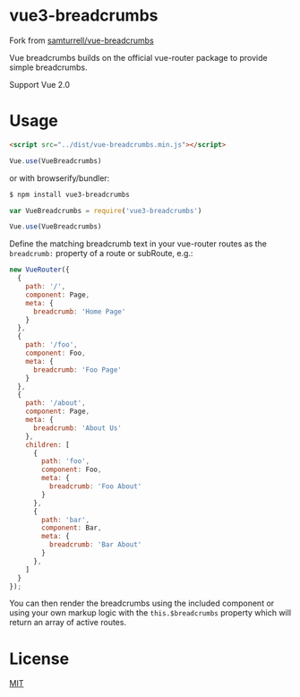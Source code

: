 # vue3-breadcrumbs
Fork from [samturrell/vue-breadcrumbs](https://github.com/samturrell/vue-breadcrumbs)

Vue breadcrumbs builds on the official vue-router package to provide simple breadcrumbs.

Support Vue 2.0

# Usage

```html
<script src="../dist/vue-breadcrumbs.min.js"></script>
```

```js
Vue.use(VueBreadcrumbs)
```

or with browserify/bundler:

```sh
$ npm install vue3-breadcrumbs
```

```js
var VueBreadcrumbs = require('vue3-breadcrumbs')

Vue.use(VueBreadcrumbs)
```

Define the matching breadcrumb text in your vue-router routes as the `breadcrumb:` property of a route or subRoute, e.g.:

```js
new VueRouter({
  {
    path: '/',
    component: Page,
    meta: {
      breadcrumb: 'Home Page'
    }
  },
  {
    path: '/foo',
    component: Foo,
    meta: {
      breadcrumb: 'Foo Page'
    }
  },
  {
    path: '/about',
    component: Page,
    meta: {
      breadcrumb: 'About Us'
    },
    children: [
      {
        path: 'foo',
        component: Foo,
        meta: {
          breadcrumb: 'Foo About'
        }
      },
      {
        path: 'bar',
        component: Bar,
        meta: {
          breadcrumb: 'Bar About'
        }
      },
    ]
  }
});
```

You can then render the breadcrumbs using the included <breadcrumbs> component or using your own markup logic with the `this.$breadcrumbs` property which will return an array of active routes.

# License

[MIT](http://opensource.org/licenses/MIT)
